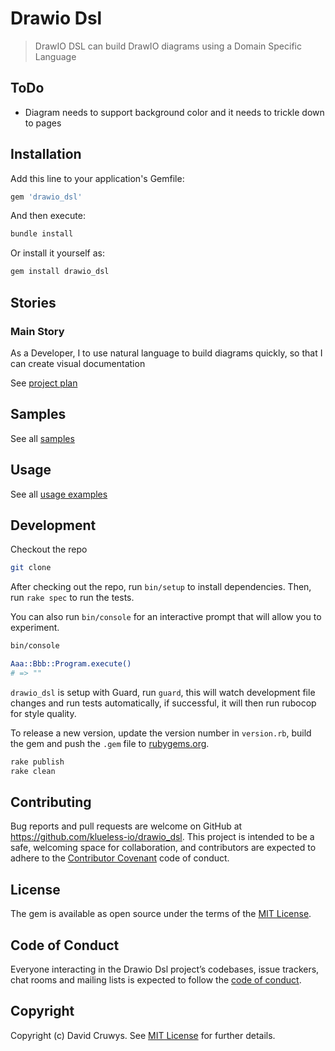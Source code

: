 # Drawio Dsl

> DrawIO DSL can build DrawIO diagrams using a Domain Specific Language

## ToDo

- Diagram needs to support background color and it needs to trickle down to pages

## Installation

Add this line to your application's Gemfile:

```ruby
gem 'drawio_dsl'
```

And then execute:

```bash
bundle install
```

Or install it yourself as:

```bash
gem install drawio_dsl
```

## Stories

### Main Story

As a Developer, I to use natural language to build diagrams quickly, so that I can create visual documentation

See [project plan](./docs/project-plan.md)

## Samples

See all [samples](./docs/samples/samples.md)

## Usage

See all [usage examples](./USAGE.md)

## Development

Checkout the repo

```bash
git clone 
```

After checking out the repo, run `bin/setup` to install dependencies. Then, run `rake spec` to run the tests. 

You can also run `bin/console` for an interactive prompt that will allow you to experiment.

```bash
bin/console

Aaa::Bbb::Program.execute()
# => ""
```

`drawio_dsl` is setup with Guard, run `guard`, this will watch development file changes and run tests automatically, if successful, it will then run rubocop for style quality.

To release a new version, update the version number in `version.rb`, build the gem and push the `.gem` file to [rubygems.org](https://rubygems.org).

```bash
rake publish
rake clean
```

## Contributing

Bug reports and pull requests are welcome on GitHub at https://github.com/klueless-io/drawio_dsl. This project is intended to be a safe, welcoming space for collaboration, and contributors are expected to adhere to the [Contributor Covenant](http://contributor-covenant.org) code of conduct.

## License

The gem is available as open source under the terms of the [MIT License](https://opensource.org/licenses/MIT).

## Code of Conduct

Everyone interacting in the Drawio Dsl project’s codebases, issue trackers, chat rooms and mailing lists is expected to follow the [code of conduct](https://github.com/klueless-io/drawio_dsl/blob/master/CODE_OF_CONDUCT.md).

## Copyright

Copyright (c) David Cruwys. See [MIT License](LICENSE.txt) for further details.
